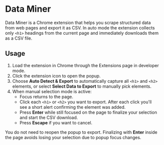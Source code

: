 # Data Miner

Data Miner is a Chrome extension that helps you scrape structured data from web pages and export it as CSV.
In auto mode the extension collects only `<h1>` headings from the current page and immediately downloads them as a CSV file.

## Usage

1. Load the extension in Chrome through the Extensions page in developer mode.
2. Click the extension icon to open the popup.
3. Choose **Auto Detect & Export** to automatically capture all `<h1>` and `<h2>` elements, or select **Select Data to Export** to manually pick elements.
4. When manual selection mode is active:
   - Focus returns to the page.
   - Click each `<h1>` or `<h2>` you want to export. After each click you'll see a short alert confirming the element was added.
   - Press **Enter** while still focused on the page to finalize your selection and start the CSV download.
   - Press **Escape** if you want to cancel.

You do not need to reopen the popup to export. Finalizing with **Enter** inside the page avoids losing your selection due to popup focus changes.
